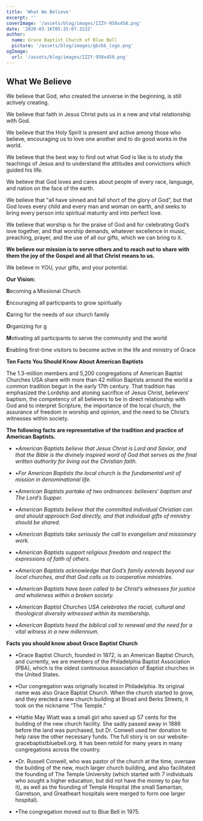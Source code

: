 ```yaml
---
title: 'What We Believe'
excerpt: ''
coverImage: '/assets/blog/images/IZZY-958x458.png'
date: '2020-03-16T05:35:07.322Z'
author:
  name: Grace Baptist Church of Blue Bell
  picture: '/assets/blog/images/gbcbb_logo.png'
ogImage:
  url: '/assets/blog/images/IZZY-958x458.png'
---
```


## What We Believe

We believe that God, who created the universe in the beginning, is still actively creating.

We believe that faith in Jesus Christ puts us in a new and vital relationship with God.

We believe that the Holy Spirit is present and active among those who believe, encouraging us to love one another and to do good works in the world.

We believe that the best way to find out what God is like is to study the teachings of Jesus and to understand the attitudes and convictions which guided his life.

We believe that God loves and cares about people of every race, language, and nation on the face of the earth.

We believe that “all have sinned and fall short of the glory of God”, but that God loves every child and every man and woman on earth, and seeks to bring every person into spiritual maturity and into perfect love.

We believe that worship is for the praise of God and for celebrating God’s love together, and that worship demands, whatever excellence in music, preaching, prayer, and the use of all our gifts, which we can bring to it.

**We believe our mission is to serve others and to reach out to share with them the joy of the Gospel and all that Christ means to us.**

We believe in YOU, your gifts, and your potential.

**Our Vision:**

**B**ecoming a Missional Church

**E**ncouraging all participants to grow spiritually

**C**aring for the needs of our church family

**O**rganizing for g

**M**otivating all participants to serve the community and the world

**E**nabling first-time visitors to become active in the life and ministry of Grace

**Ten Facts You Should Know About American Baptists**

The 1.3-million members and 5,200 congregations of American Baptist Churches USA share with more than 42 million Baptists around the world a common tradition begun in the early 17th century. That tradition has emphasized the Lordship and atoning sacrifice of Jesus Christ, believers’ baptism, the competency of all believers to be in direct relationship with God and to interpret Scripture, the importance of the local church, the assurance of freedom in worship and opinion, and the need to be Christ’s witnesses within society.

**The following facts are representative of the tradition and practice of American Baptists.**

- &#8226;_American Baptists believe that Jesus Christ is Lord and Savior, and that the Bible is the divinely inspired word of God that serves as the final written authority for living out the Christian faith._

- &#8226;_For American Baptists the local church is the fundamental unit of mission in denominational life._

- &#8226;_American Baptists partake of two ordinances: believers’ baptism and The Lord’s Supper._

- &#8226;_American Baptists believe that the committed individual Christian can and should approach God directly, and that individual gifts of ministry should be shared._

- &#8226;_American Baptists take seriously the call to evangelism and missionary work._

- &#8226;_American Baptists support religious freedom and respect the expressions of faith of others._

- &#8226;_American Baptists acknowledge that God’s family extends beyond our local churches, and that God calls us to cooperative ministries._

- &#8226;_American Baptists have been called to be Christ’s witnesses for justice and wholeness within a broken society._

- &#8226;_American Baptist Churches USA celebrates the racial, cultural and theological diversity witnessed within its membership._

- &#8226;_American Baptists heed the biblical call to renewal and the need for a vital witness in a new millennium._

**Facts you should know about Grace Baptist Church**

- &#8226;Grace Baptist Church, founded in 1872, is an American Baptist Church, and currently, we are members of the Philadelphia Baptist Association (PBA), which is the oldest continuous association of Baptist churches in the United States.

- &#8226;Our congregation was originally located in Philadelphia. Its original name was also Grace Baptist Church. When the church started to grow, and they erected a new church building at Broad and Berks Streets, it took on the nickname “The Temple.”

- &#8226;Hattie May Wiatt was a small girl who saved up 57 cents for the building of the new church facility. She sadly passed away in 1886 before the land was purchased, but Dr. Conwell used her donation to help raise the other necessary funds. The full story is on our website- gracebaptistbluebell.org. It has been retold for many years in many congregations across the country.

- &#8226;Dr. Russell Conwell, who was pastor of the church at the time, oversaw the building of the new, much larger church building, and also facilitated the founding of The Temple University (which started with 7 individuals who sought a higher education, but did not have the money to pay for it), as well as the founding of Temple Hospital (the small Samaritan, Garretson, and Greatheart hospitals were merged to form one larger hospital).

- &#8226;The congregation moved out to Blue Bell in 1975.
